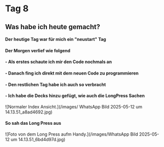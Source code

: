 # Tag 8

## Was habe ich heute gemacht?

#### Der heutige Tag war für mich ein "neustart" Tag

#### Der Morgen verlief wie folgend

#### - Als erstes schaute ich mir den Code nochmals an

#### - Danach fing ich direkt mit dem neuen Code zu programmieren

#### - Den restlichen Tag habe ich auch so verbracht

#### - Ich habe die Decks hinzu gefügt, wie auch die LongPress Sachen

![Normaler Index Ansicht.](/images/ WhatsApp Bild 2025-05-12 um 14.13.51_a8ad4692.jpg)

#### So sah das Long Press aus

![Foto von dem Long Press aufm Handy.](/images/WhatsApp Bild 2025-05-12 um 14.13.51_6bd4d97d.jpg)
